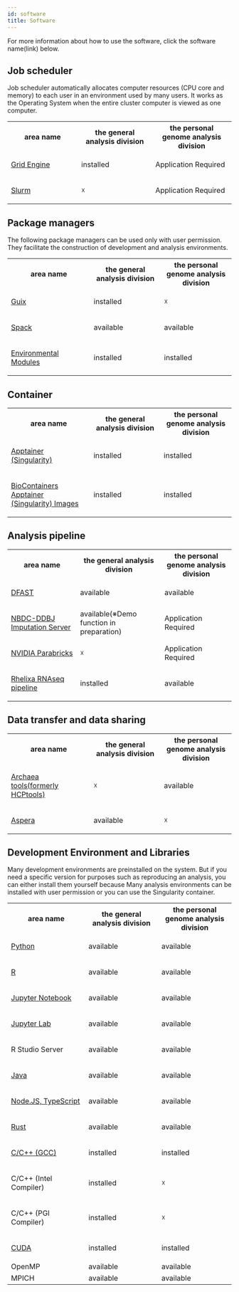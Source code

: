 ```yaml
---
id: software
title: Software
---
```


For more information about how to use the software, click the software name(link) below.

## Job scheduler

Job scheduler automatically allocates computer resources (CPU core and memory) to each user in an environment used by many users. It works as the Operating System when the entire cluster computer is viewed as one computer.

<table>
<tr>
<th width="300">area name</th>
<th width="300">the general analysis division</th>
<th width="300">the personal genome analysis division</th>
</tr>
<tr>
<td width="300">

[Grid Engine](/software/grid_engine)
</td>
<td width="300">installed</td>
<td width="300">Application Required</td>
</tr>
<tr>
<td width="300">

[Slurm](/software/slurm)
</td>
<td width="300">☓</td>
<td width="300">Application Required</td>
</tr>
</table>


## Package managers


The following package managers can be used only with user permission. They facilitate the construction of development and analysis environments.

<table>
<tr>
<th width="300">area name</th>
<th width="300">the general analysis division</th>
<th width="300">the personal genome analysis division</th>
</tr>

<tr>
<td width="300">

[Guix](/software/guix)
</td>
<td width="300">installed</td>
<td width="300">☓</td>
</tr>

<tr>
<td width="300">

[Spack](/software/spack/install_spack)
</td>
<td width="300">available</td>
<td width="300">available</td>
</tr>

<tr>
<td width="300">

[Environmental Modules](/software/environmental_modules)
</td>
<td width="300">installed</td>
<td width="300">installed</td>
</tr>
</table>

## Container


<table>
<tr>
<th width="300">area name</th>
<th width="300">the general analysis division</th>
<th width="300">the personal genome analysis division</th>
</tr>

<tr>
<td width="300">

[Apptainer (Singularity)](Apptainer)
</td>
<td width="300">installed</td>
<td width="300">installed</td>
</tr>

<tr>
<td width="300">

[BioContainers Apptainer (Singularity) Images](BioContainers)
</td>
<td width="300">installed</td>
<td width="300">installed</td>
</tr>


</table>


## Analysis pipeline

<table>
<tr>
<th width="300">area name</th>
<th width="300">the general analysis division</th>
<th width="300">the personal genome analysis division</th>
</tr>


<tr>
<td width="300">

[DFAST](/advanced_guides/advanced_guide_2020-2022#dfast)
</td>
<td width="300">available</td>
<td width="300">available</td>
</tr>

<tr>
<td width="300">

[NBDC-DDBJ Imputation Server](/advanced_guides/imputation_server)
</td>
<td width="300">available(※Demo function in preparation)</td>
<td width="300">Application Required</td>
</tr>

<tr>
<td width="300">

[NVIDIA Parabricks](/advanced_guides/parabricks/)
</td>
<td width="300">☓</td>
<td width="300">Application Required</td>
</tr>

<tr>
<td width="300">

[Rhelixa RNAseq pipeline](/advanced_guides/Rhelixa_RNAseq)
</td>
<td width="300">installed</td>
<td width="300">available</td>
</tr>
</table>



## Data transfer and data sharing

<table>
<tr>
<th width="300">area name</th>
<th width="300">the general analysis division</th>
<th width="300">the personal genome analysis division</th>
</tr>

<tr>
<td width="300">

[Archaea tools(formerly HCPtools)](/software/Archaea_tools/Archaea_tools.md)


</td>
<td width="300">☓</td>
<td width="300">available</td>
</tr>

<tr>
<td width="300">

[Aspera](./aspera/aspera.md)

</td>
<td width="300">available</td>
<td width="300">☓</td>
</tr>
</table>





## Development Environment and Libraries

Many development environments are preinstalled on the system. But if you need a specific version for purposes such as reproducing an analysis, you can either install them yourself because Many analysis environments can be installed with user permission or you can use the Singularity container.

<table>
<tr>
<th width="300">area name</th>
<th width="300">the general analysis division</th>
<th width="300">the personal genome analysis division</th>
</tr>
<tr>
<td width="300">

[Python](python)

</td>
<td width="300">available</td>
<td width="300">available</td>
</tr>
<tr>
<td width="300">

[R](R)

</td>
<td width="300">available</td>
<td width="300">available</td>
</tr>
<tr>
<td width="300">

[Jupyter Notebook](jupyter_notebook)

</td>
<td width="300">available</td>
<td width="300">available</td>
</tr>
<tr>
<td width="300">

[Jupyter Lab](jupyter_lab)

</td>
<td width="300">available</td>
<td width="300">available</td>
</tr>
<tr>
<td width="300">

R Studio Server

</td>
<td width="300">available</td>
<td width="300">available</td>
</tr>

<tr>
<td width="300">

[Java](java)

</td>

<td width="300">available</td>
<td width="300">available</td>
</tr>
<tr>
<td width="300">

[Node.JS, TypeScript](typescript)
</td>
<td width="300">available</td>
<td width="300">available</td>
</tr>
<tr>
<td width="300">

[Rust](rust)

</td>
<td width="300">available</td>
<td width="300">available</td>
</tr>
<tr>
<td width="300">

[C/C++ (GCC)](/software/gcc)

</td>
<td width="300">installed</td>
<td width="300">installed</td>
</tr>
<tr>
<td width="300">

C/C++ (Intel Compiler)

</td>
<td width="300">installed</td>
<td width="300">☓</td>

</tr>
<tr>
<td width="300">

C/C++ (PGI Compiler)

</td>
<td width="300">installed</td>
<td width="300">☓</td>
</tr>
<tr>
<td width="300">

[CUDA](/software/cuda)
</td>
<td width="300">installed</td>
<td width="300">installed</td>
</tr>
<tr>
<td width="300">OpenMP</td>
<td width="300">available</td>
<td width="300">available</td>
</tr>
<tr>
<td width="300">MPICH</td>
<td width="300">available</td>
<td width="300">available</td>
</tr>

</table>








